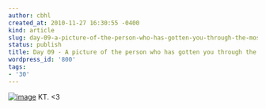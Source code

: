 ```yaml
---
author: cbhl
created_at: 2010-11-27 16:30:55 -0400
kind: article
slug: day-09-a-picture-of-the-person-who-has-gotten-you-through-the-most
status: publish
title: Day 09 - A picture of the person who has gotten you through the most
wordpress_id: '800'
tags:
- '30'
---
```


[![image](//images.michael-chang.ca/blog/wp-content/uploads/2010/11/wpid-IMG_20101126_171740-224x300.jpg "wpid-IMG_20101126_171740.jpg")](//images.michael-chang.ca/blog/wp-content/uploads/2010/11/wpid-IMG_20101126_171740.jpg)
KT. &lt;3
